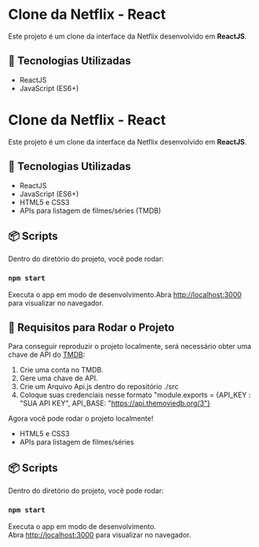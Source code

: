 # Clone da Netflix - React

Este projeto é um clone da interface da Netflix desenvolvido em **ReactJS**.

## 🚀 Tecnologias Utilizadas

- ReactJS
- JavaScript (ES6+)

# Clone da Netflix - React

Este projeto é um clone da interface da Netflix desenvolvido em **ReactJS**.

## 🚀 Tecnologias Utilizadas

- ReactJS
- JavaScript (ES6+)
- HTML5 e CSS3
- APIs para listagem de filmes/séries (TMDB)

## 📦 Scripts

Dentro do diretório do projeto, você pode rodar:

### `npm start`

Executa o app em modo de desenvolvimento.Abra [http://localhost:3000](http://localhost:3000) para visualizar no navegador.

## 🔑 Requisitos para Rodar o Projeto

Para conseguir reproduzir o projeto localmente, será necessário obter uma chave de API do [TMDB](https://www.themoviedb.org/):

1. Crie uma conta no TMDB.
2. Gere uma chave de API.
3. Crie um Arquivo Api.js dentro do repositório ./src
4. Coloque suas credenciais nesse formato "module.exports = {API_KEY : "SUA API KEY", API_BASE: "https://api.themoviedb.org/3"}

Agora você pode rodar o projeto localmente!

- HTML5 e CSS3
- APIs para listagem de filmes/séries

## 📦 Scripts

Dentro do diretório do projeto, você pode rodar:

### `npm start`

Executa o app em modo de desenvolvimento.\
Abra [http://localhost:3000](http://localhost:3000) para visualizar no navegador.
